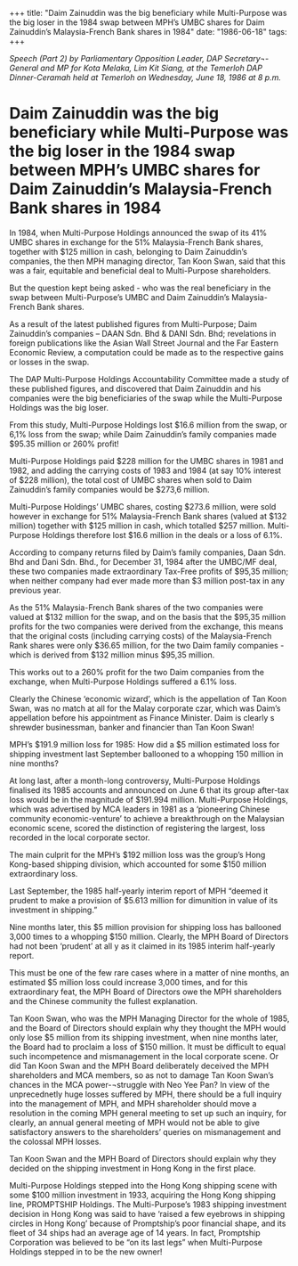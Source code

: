 +++ 
title: "Daim Zainuddin was the big beneficiary while Multi-Purpose was the big loser in the 1984 swap between MPH’s UMBC shares for Daim Zainuddin’s Malaysia-French Bank shares in 1984"
date: "1986-06-18"
tags:
+++

_Speech (Part 2) by Parliamentary Opposition Leader, DAP Secretary¬-General and MP for Kota Melaka, Lim Kit Siang, at the Temerloh DAP Dinner-Ceramah held at Temerloh on Wednesday, June 18, 1986 at 8 p.m._

# Daim Zainuddin was the big beneficiary while Multi-Purpose was the big loser in the 1984 swap between MPH’s UMBC shares for Daim Zainuddin’s Malaysia-French Bank shares in 1984

In 1984, when Multi-Purpose Holdings announced the swap of its 41% UMBC shares in exchange for the 51% Malaysia-French Bank shares, together with $125 million in cash, belonging to Daim Zainuddin’s companies, the then MPH managing director, Tan Koon Swan, said that this was a fair, equitable and beneficial deal to Multi-Purpose shareholders.</u>

But the question kept being asked - who was the real beneficiary in the swap between Multi-Purpose’s UMBC and Daim Zainuddin’s Malaysia-French Bank shares.

As a result of the latest published figures from Multi-Purpose; Daim Zainuddin’s companies – DAAN Sdn. Bhd & DANI Sdn. Bhd; revelations in foreign publications like the Asian Wall Street Journal and the Far Eastern Economic Review, a computation could be made as to the respective gains or losses in the swap.

The DAP Multi-Purpose Holdings Accountability Committee made a study of these published figures, and discovered that Daim Zainuddin and his companies were the big beneficiaries of the swap while the Multi-Purpose Holdings was the big loser.

From this study, Multi-Purpose Holdings lost $16.6 million from the swap, or 6,1% loss from the swap; while Daim Zainuddin’s family companies made $95.35 million or 260% profit!

Multi-Purpose Holdings paid $228 million for the UMBC shares in 1981 and 1982, and adding the carrying costs of 1983 and 1984 (at say 10% interest of $228 million), the total cost of UMBC shares when sold to Daim Zainuddin’s family companies would be $273,6 million.

Multi-Purpose Holdings’ UMBC shares, costing $273.6 million, were sold however in exchange for 51% Malaysia-French Bank shares (valued at $132 million) together with $125 million in cash, which totalled $257 million. Multi-Purpose Holdings therefore lost $16.6 million in the deals or a loss of 6.1%.

According to company returns filed by Daim’s family companies, Daan Sdn. Bhd and Dani Sdn. Bhd., for December 31, 1984 after the UMBC/MF deal, these two companies made extraordinary Tax-Free profits of $95,35 million; when	neither company had ever made more than $3 million post-tax in any previous year.

As the 51% Malaysia-French Bank shares of the two companies were valued at $132 million for the swap, and on the basis that the $95,35 million profits for the two companies were derived from the exchange, this means that the original costs (including carrying costs) of the Malaysia-French Rank shares were only $36.65 million, for the two Daim family companies - which is derived from $132 million minus $95,35 million.

This works out to a 260% profit for the two Daim companies from the exchange, when Multi-Purpose Holdings suffered a 6.1% loss.

Clearly the Chinese ‘economic wizard’, which is the appellation of Tan Koon Swan, was no match at all for the Malay corporate	czar, which was Daim’s appellation before his appointment as Finance Minister. Daim is clearly s shrewder businessman, banker and financier than Tan Koon Swan!

MPH’s $191.9 million loss for 1985: How did a $5 million estimated loss for shipping investment last September ballooned to a whopping 150 million in nine months?

At long last, after a month-long controversy, Multi-Purpose Holdings finalised its 1985 accounts and announced on June 6 that its group after-tax loss	would be in the magnitude of $191.994 million. Multi-Purpose Holdings, which was advertised by MCA leaders in 1981 as a ‘pioneering Chinese community economic-venture’ to achieve a breakthrough on the Malaysian economic scene, scored the distinction of registering the largest, loss recorded in the local corporate sector.

The main culprit for the MPH’s $192 million loss was the group’s Hong Kong-based shipping division, which accounted for some $150 million extraordinary loss.

Last September, the 1985 half-yearly interim report of MPH “deemed it prudent to make a provision of $5.613 million for dimunition in value of its investment in shipping.”

Nine months later, this $5 million provision for shipping loss has ballooned 3,000 times to a whopping $150 million. Clearly, the MPH Board of Directors had not been ‘prudent’ at all y as it claimed in its 1985 interim half-yearly report.

This must be one of the few rare cases where in a matter of nine months, an estimated $5 million loss could increase 3,000 times, and for this extraordinary feat, the MPH Board of Directors owe the MPH shareholders and the Chinese community the fullest explanation.

Tan Koon Swan, who was the MPH Managing Director for the whole of 1985, and the Board of Directors should explain why they thought the MPH would only lose $5 million from its shipping investment, when nine months later, the Board had to proclaim a loss of $150 million. It must be difficult to equal such incompetence and mismanagement in the local corporate scene. Or did Tan Koon Swan and the MPH Board deliberately deceived the MPH shareholders and MCA members, so as not to damage Tan Koon Swan’s chances in the MCA power-¬struggle with Neo Yee Pan? In view of the unprecednetly huge losses suffered by MPH, there should be a full inquiry into the management of MPH, and MPH shareholder should move a resolution in the coming MPH general meeting to set up such an inquiry, for clearly, an annual general meeting of MPH would not be able to give satisfactory answers to the shareholders’ queries on mismanagement and the colossal MPH losses.

Tan Koon Swan and the MPH Board of Directors should explain why they decided on the shipping investment in Hong Kong in the first place.

Multi-Purpose Holdings stepped into the Hong Kong shipping scene with some $100 million investment in 1933, acquiring the Hong Kong shipping line, PROMPTSHIP Holdings. The Multi-Purpose’s 1983 shipping investment decision in Hong Kong was said to have ‘raised a few eyebrows in shipping circles in Hong Kong’ because of Promptship’s poor financial shape, and its fleet of 34 ships had an average age of 14 years. In fact, Promptship Corporation was believed to be “on its last legs” when Multi-Purpose Holdings stepped in to be the new owner!
 
